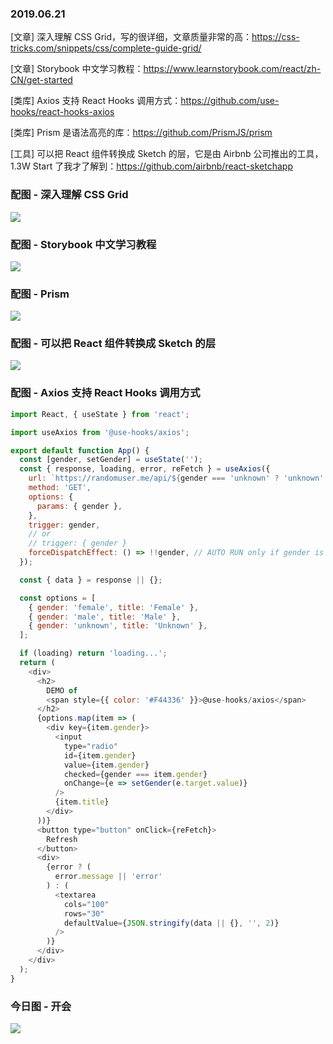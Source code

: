 ### 2019.06.21

[文章] 深入理解 CSS Grid，写的很详细，文章质量非常的高：<https://css-tricks.com/snippets/css/complete-guide-grid/>

[文章] Storybook 中文学习教程：<https://www.learnstorybook.com/react/zh-CN/get-started>

[类库] Axios 支持 React Hooks 调用方式：<https://github.com/use-hooks/react-hooks-axios>

[类库] Prism 是语法高亮的库：<https://github.com/PrismJS/prism>

[工具] 可以把 React 组件转换成 Sketch 的层，它是由 Airbnb 公司推出的工具，1.3W Start 了我才了解到：<https://github.com/airbnb/react-sketchapp>

### 配图 - 深入理解 CSS Grid
![](http://qn.40zhe.com/dddgrid-template-areas.svg)

### 配图 - Storybook 中文学习教程
![](http://qn.40zhe.com/storybook-relationship.jpg)

### 配图 - Prism
![](http://qn.40zhe.com/Screen-Shot-2012-07-31-at-18.31.22-.png)

### 配图 - 可以把 React 组件转换成 Sketch 的层
![](http://qn.40zhe.com/e742cd0e-1ad8-11e7-8751-090f6b2db514.png)

### 配图 - Axios 支持 React Hooks 调用方式
```js
import React, { useState } from 'react';

import useAxios from '@use-hooks/axios';

export default function App() {
  const [gender, setGender] = useState('');
  const { response, loading, error, reFetch } = useAxios({
    url: `https://randomuser.me/api/${gender === 'unknown' ? 'unknown' : ''}`,
    method: 'GET',
    options: {
      params: { gender },
    },
    trigger: gender,
    // or
    // trigger: { gender }
    forceDispatchEffect: () => !!gender, // AUTO RUN only if gender is set
  });

  const { data } = response || {};

  const options = [
    { gender: 'female', title: 'Female' },
    { gender: 'male', title: 'Male' },
    { gender: 'unknown', title: 'Unknown' },
  ];

  if (loading) return 'loading...';
  return (
    <div>
      <h2>
        DEMO of
        <span style={{ color: '#F44336' }}>@use-hooks/axios</span>
      </h2>
      {options.map(item => (
        <div key={item.gender}>
          <input
            type="radio"
            id={item.gender}
            value={item.gender}
            checked={gender === item.gender}
            onChange={e => setGender(e.target.value)}
          />
          {item.title}
        </div>
      ))}
      <button type="button" onClick={reFetch}>
        Refresh
      </button>
      <div>
        {error ? (
          error.message || 'error'
        ) : (
          <textarea
            cols="100"
            rows="30"
            defaultValue={JSON.stringify(data || {}, '', 2)}
          />
        )}
      </div>
    </div>
  );
}
```

### 今日图 - 开会
![](http://qn.40zhe.com/16b6f2ce1c41811a)
